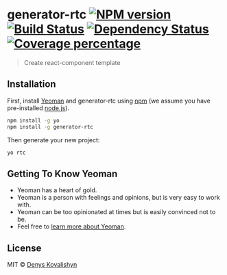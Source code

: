 # generator-rtc [![NPM version][npm-image]][npm-url] [![Build Status][travis-image]][travis-url] [![Dependency Status][daviddm-image]][daviddm-url] [![Coverage percentage][coveralls-image]][coveralls-url]
> Create react-component template

## Installation

First, install [Yeoman](http://yeoman.io) and generator-rtc using [npm](https://www.npmjs.com/) (we assume you have pre-installed [node.js](https://nodejs.org/)).

```bash
npm install -g yo
npm install -g generator-rtc
```

Then generate your new project:

```bash
yo rtc
```

## Getting To Know Yeoman

 * Yeoman has a heart of gold.
 * Yeoman is a person with feelings and opinions, but is very easy to work with.
 * Yeoman can be too opinionated at times but is easily convinced not to be.
 * Feel free to [learn more about Yeoman](http://yeoman.io/).

## License

MIT © [Denys Kovalishyn]()


[npm-image]: https://badge.fury.io/js/generator-rtc.svg
[npm-url]: https://npmjs.org/package/generator-rtc
[travis-image]: https://travis-ci.com/dkovalishyn/generator-rtc.svg?branch=master
[travis-url]: https://travis-ci.com/dkovalishyn/generator-rtc
[daviddm-image]: https://david-dm.org/dkovalishyn/generator-rtc.svg?theme=shields.io
[daviddm-url]: https://david-dm.org/dkovalishyn/generator-rtc
[coveralls-image]: https://coveralls.io/repos/dkovalishyn/generator-rtc/badge.svg
[coveralls-url]: https://coveralls.io/r/dkovalishyn/generator-rtc
